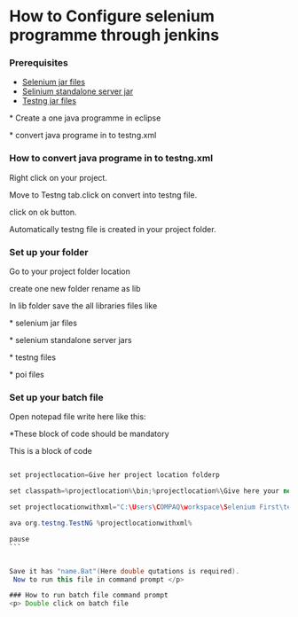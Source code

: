 # How to Configure selenium programme through jenkins
### Prerequisites 
*   [Selenium jar files](http://docs.seleniumhq.org/download/) 
*   [Selinium standalone server jar](http://docs.seleniumhq.org/download/) 
*   [Testng jar files](http://testng.org/doc/download.html) 
<p>* Create a one java programme in eclipse</p>
<p>* convert java programe in to testng.xml</p>

### How to convert java programe in to testng.xml  
  <p>Right click on your project.
  <p>Move to Testng tab.click on convert into testng file.
  <p>click on ok button.
<p>Automatically testng file is created in your project folder.</p>


### Set up your folder 
<p> Go to your project folder location
<p>create one new folder rename as lib
<p>In lib folder save the all libraries  files like
<p>* selenium jar files
<p>* selenium standalone server jars
<p>* testng files
<p>* poi files</p>


### Set up your batch file
Open notepad file write here like this:
<p>*These block of code should be mandatory</p>
This is a block of code

````java

set projectlocation=Give her project location folderp

set classpath=%projectlocation%\bin;%projectlocation%\Give here your new created lib folder name\*

set projectlocationwithxml="C:\Users\COMPAQ\workspace\Selenium First\testng.xml"

ava org.testng.TestNG %projectlocationwithxml%

pause
```


Save it has "name.Bat"(Here double qutations is required).
 Now to run this file in command prompt </p>

### How to run batch file command prompt 
<p> Double click on batch file






